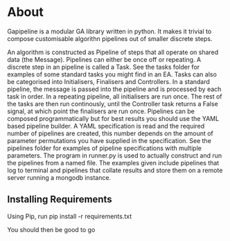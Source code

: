 About
==========
Gapipeline is a modular GA library written in python. It makes it trivial to compose customisable algorithn pipelines out of smaller discrete steps.

An algorithm is constructed as Pipeline of steps that all operate on shared data (the Message).
Pipelines can either be once off or repeating.
A discrete step in an pipeline is called a Task.
See the tasks folder for examples of some standard tasks you might find in an EA.
Tasks can also be categorised into Initialisers, Finalisers and Controllers.
In a standard pipeline, the message is passed into the pipeline and is processed by each task in order.
In a repeating pipeline, all initialisers are run once.
The rest of the tasks are then run continously, until the Controller task returns a False signal, at which point the finalisers are run once.
Pipelines can be composed programmatically but for best results you should use the YAML based pipeline builder.
A YAML specification is read and the required number of pipelines are created, this number depends on the amount of parameter permutations you have supplied in the specification.
See the pipelines folder for examples of pipeline specifications with multiple parameters.
The program in runner.py is used to actually construct and run the pipelines from a named file.
The examples given include pipelines that log to terminal and pipelines that collate results and store them on a remote server running a mongodb instance.

Installing Requirements
-----------------------
Using Pip, run
    pip install -r requirements.txt

You should then be good to go
